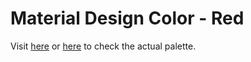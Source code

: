 Material Design Color - Red
==========
Visit [here](http://sipapp.io/p/?id=10303) or [here](http://starkshaw.github.io/material-design-color-palette/Red/Material%20Design%20Color%20-%20Red.html) to check the actual palette.